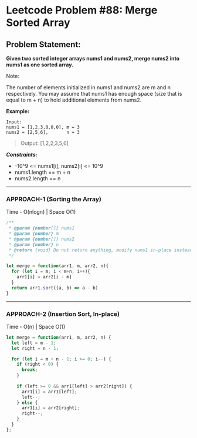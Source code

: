# Leetcode Problem #88: Merge Sorted Array

## Problem Statement:

**Given two sorted integer arrays nums1 and nums2, merge nums2 into nums1 as one sorted array.**

Note:

The number of elements initialized in nums1 and nums2 are m and n respectively.
You may assume that nums1 has enough space (size that is equal to m + n) to hold additional elements from nums2.

**Example:**

```
Input:
nums1 = [1,2,3,0,0,0], m = 3
nums2 = [2,5,6],       n = 3
```

> Output: [1,2,2,3,5,6]
 

***Constraints:***

- -10^9 <= nums1[i], nums2[i] <= 10^9
- nums1.length == m + n
- nums2.length == n

---
### APPROACH-1 (Sorting the Array)
Time - O(nlogn) | Space O(1)

```javascript
/**
 * @param {number[]} nums1
 * @param {number} m
 * @param {number[]} nums2
 * @param {number} n
 * @return {void} Do not return anything, modify nums1 in-place instead.
 */

let merge = function(arr1, m, arr2, n){
  for (let i = m; i < m+n; i++){
    arr1[i] = arr2[i - m]
  }
  return arr1.sort((a, b) => a - b)
}
```

---
### APPROACH-2 (Insertion Sort, In-place)
Time - O(n) | Space O(1)

```javascript
let merge = function(arr1, m, arr2, n) {
  let left = m - 1;
  let right = n - 1;

  for (let i = m + n - 1; i >= 0; i--) {
    if (right < 0) {
      break;
    }
      
    if (left >= 0 && arr1[left] > arr2[right]) {
      arr1[i] = arr1[left];
      left--;
    } else {
      arr1[i] = arr2[right];
      right--;
    }
  }
};
```
